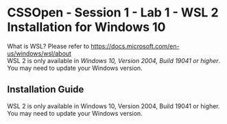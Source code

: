 # CSSOpen - Session 1 - Lab 1 - WSL 2 Installation for Windows 10

What is WSL? Please refer to https://docs.microsoft.com/en-us/windows/wsl/about <br> 
WSL 2 is only available in *Windows 10, Version 2004, Build 19041 or higher*. You may need to update your Windows version.

## Installation Guide
WSL 2 is only available in Windows 10, Version 2004, Build 19041 or higher. You may need to update your Windows version.


